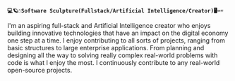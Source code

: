 

<!--
**Jay-tech456/Jay-tech456** is a ✨ _special_ ✨ repository because its `README.md` (this file) appears on your GitHub profile. 

Here are some ideas to get you started:

- 🔭 I’m currently working on ...
- 🌱 I’m currently learning ...
- 👯 I’m looking to collaborate on ...
- 🤔 I’m looking for help with ...
- 💬 Ask me about ...
- 📫 How to reach me: ...
- 😄 Pronouns: ...
- ⚡ Fun fact: ...
-->


**`💻🪐☃️Software Sculpture(Fullstack/Artificial Intelligence/Creator)🖥️⌨️☀️`**

I'm an aspiring full-stack and Artificial Intelligence creator who enjoys building innovative technologies that have an impact on the digital economy one step at a time. I enjoy contributing to all sorts of projects, ranging from basic structures to large enterprise applications. From planning and designing all the way to solving really complex real-world problems with code is what I enjoy the most. I continuously contribute to any real-world open-source projects.
